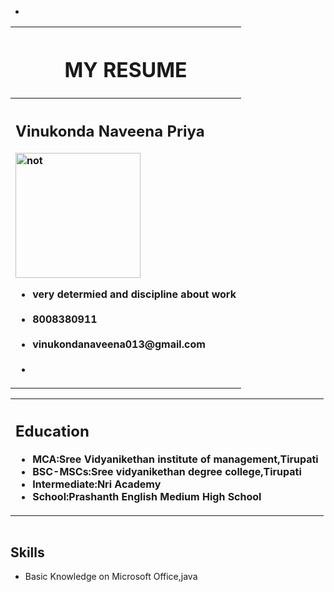 - <!DOCTYPE html>
<html>
<head>
<title>Naveenapriya's(resume)</title>
<meta name="viewport"content="width=device-width,initial-scale=1">
<link rel="stylesheet"href="https://cdnjs.cloudflare.com/ajax/libs/font-awesome/4.7.0/css/font-awesome.min.css">
</head>
<body>
<table align="center"width="85%">
<tr><th><h1>MY RESUME</h1></th></tr>
<tr><th align="left"><h2>Vinukonda Naveena Priya</h2>
<img src="pictures/naveena.img" alt=not found"align="right" height="200"width="200"/>
<ul>
<li>very determied and discipline about work</li><br>
<li><a class="fa fa-phone">8008380911</a></li><br>
<li><a class="fa-fa=enevelope">vinukondanaveena013@gmail.com</a></li><br>
<li><a class="fa-fa-linkedin" href="https://www.linkedin.com/in/Naveena013/"></a></li></ul>
</th>
</tr>
</table>
<table align="center" width="85%">
<tr><th align="left"><h2>Education</h2><ul>
<li>MCA:Sree Vidyanikethan institute of management,Tirupati<br></li>
<li>BSC-MSCs:Sree vidyanikethan degree college,Tirupati<br></li>
<li>Intermediate:Nri Academy<br></li>
<li>School:Prashanth English Medium High School<br></li></ul>
</th>
</tr>
</table>
<table align="center" width="85%">
<table align="left"><h2>Skills</h2><ul>
<li> Basic Knowledge on Microsoft Office,java<br></li></ul>
</table>
</body>
</html>



